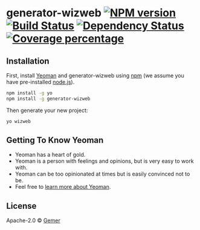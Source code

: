 # generator-wizweb [![NPM version][npm-image]][npm-url] [![Build Status][travis-image]][travis-url] [![Dependency Status][daviddm-image]][daviddm-url] [![Coverage percentage][coveralls-image]][coveralls-url]
>

## Installation

First, install [Yeoman](http://yeoman.io) and generator-wizweb using [npm](https://www.npmjs.com/) (we assume you have pre-installed [node.js](https://nodejs.org/)).

```bash
npm install -g yo
npm install -g generator-wizweb
```

Then generate your new project:

```bash
yo wizweb
```

## Getting To Know Yeoman

 * Yeoman has a heart of gold.
 * Yeoman is a person with feelings and opinions, but is very easy to work with.
 * Yeoman can be too opinionated at times but is easily convinced not to be.
 * Feel free to [learn more about Yeoman](http://yeoman.io/).

## License

Apache-2.0 © [Gemer]()


[npm-image]: https://badge.fury.io/js/generator-wizweb.svg
[npm-url]: https://npmjs.org/package/generator-wizweb
[travis-image]: https://travis-ci.org/WizmacauTeam/generator-wizweb.svg?branch=master
[travis-url]: https://travis-ci.org/WizmacauTeam/generator-wizweb
[daviddm-image]: https://david-dm.org/WizmacauTeam/generator-wizweb.svg?theme=shields.io
[daviddm-url]: https://david-dm.org/WizmacauTeam/generator-wizweb
[coveralls-image]: https://coveralls.io/repos/WizmacauTeam/generator-wizweb/badge.svg
[coveralls-url]: https://coveralls.io/r/WizmacauTeam/generator-wizweb
